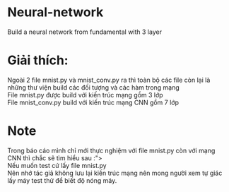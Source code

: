 # Neural-network
Build a neural network from fundamental with 3 layer
# Giải thích:
Ngoài 2 file mnist.py và mnist_conv.py ra thì toàn bộ các file còn lại là những thư viện build các đối tượng và các hàm trong mạng  \
File mnist.py được build với kiến trúc mạng gồm 3 lớp  \
File mnist_conv.py build với kiến trúc mạng CNN gồm 7 lớp
# Note
Trong báo cáo mình chỉ mới thực nghiệm với file mnist.py còn với mạng CNN thì chắc sẽ tìm hiểu sau :"> \
Nếu muốn test cứ lấy file mnist.py \
Nên nhớ tác giả không lưu lại kiến trúc mạng nên mong người xem tự giác lấy máy test thử để biết độ nóng máy. 
